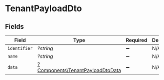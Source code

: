 # TenantPayloadDto


## Fields

| Field                                                                               | Type                                                                                | Required                                                                            | Description                                                                         |
| ----------------------------------------------------------------------------------- | ----------------------------------------------------------------------------------- | ----------------------------------------------------------------------------------- | ----------------------------------------------------------------------------------- |
| `identifier`                                                                        | *?string*                                                                           | :heavy_minus_sign:                                                                  | N/A                                                                                 |
| `name`                                                                              | *?string*                                                                           | :heavy_minus_sign:                                                                  | N/A                                                                                 |
| `data`                                                                              | [?Components\TenantPayloadDtoData](../../Models/Components/TenantPayloadDtoData.md) | :heavy_minus_sign:                                                                  | N/A                                                                                 |